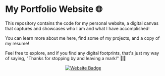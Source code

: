 # My Portfolio Website 🌐

This repository contains the code for my personal website, a digital canvas that captures and showcases who I am and what I have accomplished!

You can learn more about me here, find some of my projects, and a copy of my resume!  

Feel free to explore, and if you find any digital footprints, that's just my way of saying, "Thanks for stopping by and leaving a mark!" 🦶💫

<p align="center">
  <a href="https://myproject.willykuheleloa.com">
    <img src="https://img.shields.io/badge/-Visit%20My%20Website-brightgreen?style=for-the-badge&logo=firefox&logoColor=white" alt="Website Badge"/>
  </a>
